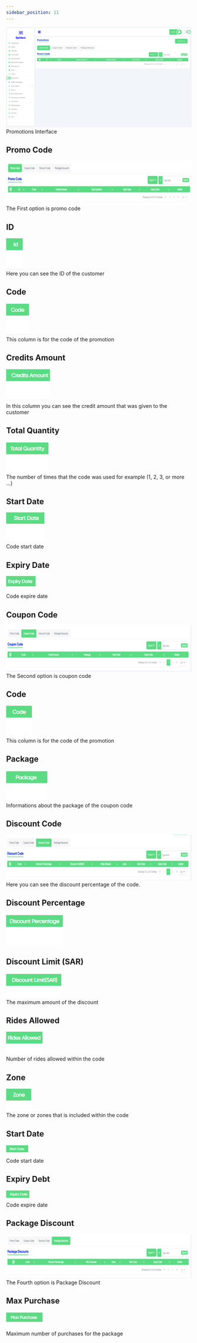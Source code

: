```yaml
---
sidebar_position: 11
---
```


<img src="../img/Promotions/promo5.png"/><br/>
Promotions Interface

## Promo Code
<img src="../img/Promotions/promotions1.png"/><br/>
The First option is promo code


## ID

<img src="../img/Promotions/promotions3.png"/>
<br/>
Here you can see the ID of the customer

## Code
<img src="../img/Promotions/promotions4.png"/>
<br/>
This column is for the code of the promotion

## Credits Amount
<img src="../img/Promotions/promotions5.png"/>
<br/>
In this column you can see the credit amount that was given to the customer

## Total Quantity
<img src="../img/Promotions/promotions6.png"/>
<br/>
The number of times that the code was used for example (1, 2, 3, or more ...)

## Start Date
<img src="../img/Promotions/promotions7.png"/>
<br/>
Code start date

## Expiry Date
<img src="../img/Promotions/promotions8.png"/>
<br/>
Code expire date

 
## Coupon Code

<img src="../img/Promotions/promotions2.png"/>
<br/>
The Second option is coupon code


## Code
<img src="../img/Promotions/promotions14.png"/>
<br/>
This column is for the code of the promotion


## Package
<img src="../img/Promotions/promotions10.png"/>
<br/>
Informations about the package of the coupon code



## Discount Code
<img src="../img/Promotions/promotions12.png"/>
<br/>
Here you can see the discount percentage of the code.

## Discount Percentage
<img src="../img/Promotions/promotions15.png"/>
<br/>

## Discount Limit (SAR)
<img src="../img/Promotions/promotions16.png"/>
<br/>
The maximum amount of the discount 

## Rides Allowed
<img src="../img/Promotions/promotions17.png"/>
<br/>
Number of rides allowed within the code

## Zone
<img src="../img/Promotions/promotions18.png"/>
<br/>
The zone or zones that is included within the code

## Start Date
<img src="../img/Promotions/promotions19.png"/>
<br/>
Code start date

## Expiry Debt
<img src="../img/Promotions/promotions20.png"/>
<br/>
Code expire date

## Package Discount
<img src="../img/Promotions/promotions13.png"/>
<br/>
The Fourth option is Package Discount

## Max Purchase
<img src="../img/Promotions/promotions21.png"/>
<br/>
Maximum number of purchases for the package

